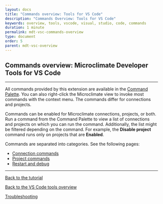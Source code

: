 ```yaml
---
layout: docs
title: "Commands overview: Tools for VS Code"
description: "Commands Overview: Tools for VS Code"
keywords: overview, tools, vscode, visual, studio, code, commands
duration: 1 minute
permalink: mdt-vsc-commands-overview
type: document
order: 5
parent: mdt-vsc-overview
---
```


## Commands overview: Microclimate Developer Tools for VS Code

***

All commands provided by this extension are available in the [Command Palette](https://code.visualstudio.com/docs/getstarted/userinterface#_command-palette). You can also right-click the Microclimate view to invoke most commands with the context menu. The commands differ for connections and projects.

Commands can be enabled for Microclimate connections, projects, or both. Run a command from the Command Palette to view a list of connections and projects on which you can run the command. Additionally, the list might be filtered depending on the command. For example, the **Disable project** command runs only on projects that are **Enabled**.

Commands are separated into categories. See the following pages:
- [Connection commands](mdt-vsc-commands-connection)
- [Project commands](mdt-vsc-commands-project)
- [Restart and debug](mdt-vsc-commands-restart-and-debug)

***

[Back to the tutorial](mdt-vsc-tutorial)

[Back to the VS Code tools overview](mdt-vsc-overview)

[Troubleshooting](mdt-vsc-troubleshooting)
